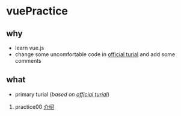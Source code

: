 # vuePractice
## why
- learn vue.js
- change some uncomfortable code in [official turial](https://cn.vuejs.org/v2/guide/) and add some comments
## what
- primary turial (*based on [official turial](https://cn.vuejs.org/v2/guide/)*)
1. practice00 [介绍](https://cn.vuejs.org/v2/guide/index.html)
